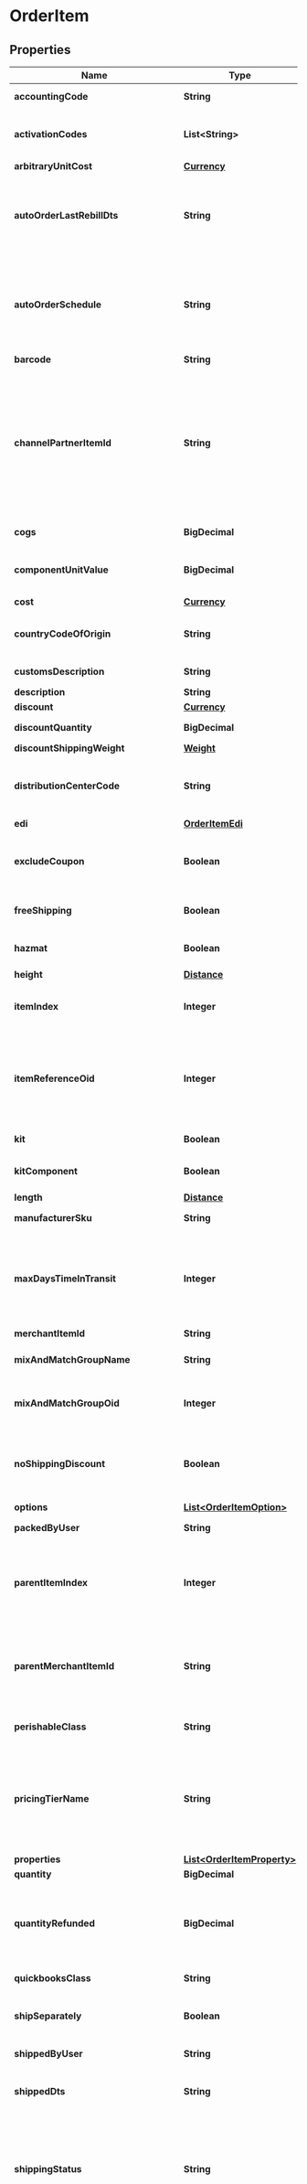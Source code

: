 

# OrderItem


## Properties

| Name | Type | Description | Notes |
|------------ | ------------- | ------------- | -------------|
|**accountingCode** | **String** | QuickBooks code |  [optional] |
|**activationCodes** | **List&lt;String&gt;** | Activation codes assigned to this item |  [optional] |
|**arbitraryUnitCost** | [**Currency**](Currency.md) |  |  [optional] |
|**autoOrderLastRebillDts** | **String** | Date/time of the last rebill, used only during order insert to help project future rebills |  [optional] |
|**autoOrderSchedule** | **String** | Auto order schedule, used only during inserts supplying the recurring schedule |  [optional] |
|**barcode** | **String** | Barcode |  [optional] |
|**channelPartnerItemId** | **String** | Channel partner item id if this order came through a channel partner and the channel partner item id was mapped to an internal item id |  [optional] |
|**cogs** | **BigDecimal** | Cost of goods sold |  [optional] |
|**componentUnitValue** | **BigDecimal** | Value of the kit component item |  [optional] |
|**cost** | [**Currency**](Currency.md) |  |  [optional] |
|**countryCodeOfOrigin** | **String** | Country of origin (ISO-3166 two letter code) |  [optional] |
|**customsDescription** | **String** | Customs description |  [optional] |
|**description** | **String** | Description |  [optional] |
|**discount** | [**Currency**](Currency.md) |  |  [optional] |
|**discountQuantity** | **BigDecimal** | Discount quantity |  [optional] |
|**discountShippingWeight** | [**Weight**](Weight.md) |  |  [optional] |
|**distributionCenterCode** | **String** | Distribution center code responsible for shipping this item |  [optional] |
|**edi** | [**OrderItemEdi**](OrderItemEdi.md) |  |  [optional] |
|**excludeCoupon** | **Boolean** | True if this item is excluded from coupons |  [optional] |
|**freeShipping** | **Boolean** | True if the item receives free shipping |  [optional] |
|**hazmat** | **Boolean** | Hazardous materials indicator |  [optional] |
|**height** | [**Distance**](Distance.md) |  |  [optional] |
|**itemIndex** | **Integer** | Index of the item on the order (one based index) |  [optional] |
|**itemReferenceOid** | **Integer** | Item reference object identifier used to linked to auto order item record |  [optional] |
|**kit** | **Boolean** | True if this item is a kit |  [optional] |
|**kitComponent** | **Boolean** | True if this item is a kit component |  [optional] |
|**length** | [**Distance**](Distance.md) |  |  [optional] |
|**manufacturerSku** | **String** | Manufacturer SKU |  [optional] |
|**maxDaysTimeInTransit** | **Integer** | Maximum days that the item can be in transit before spoilage (perishable products) |  [optional] |
|**merchantItemId** | **String** | Item ID |  [optional] |
|**mixAndMatchGroupName** | **String** | Mix and match group name |  [optional] |
|**mixAndMatchGroupOid** | **Integer** | Mix and match group object identifier |  [optional] |
|**noShippingDiscount** | **Boolean** | True if this item is excluded from shipping discounts |  [optional] |
|**options** | [**List&lt;OrderItemOption&gt;**](OrderItemOption.md) | Options |  [optional] |
|**packedByUser** | **String** | Packed by user |  [optional] |
|**parentItemIndex** | **Integer** | If this item is a kit component, this is the item index of the parent item (kit) |  [optional] |
|**parentMerchantItemId** | **String** | If this item is a kit component, this is the item id of the parent item (kit) |  [optional] |
|**perishableClass** | **String** | Perishable class of the item |  [optional] |
|**pricingTierName** | **String** | Pricing tier that granted the particular price for this item if the customer profile had pricing tiers assigned |  [optional] |
|**properties** | [**List&lt;OrderItemProperty&gt;**](OrderItemProperty.md) | Properties |  [optional] |
|**quantity** | **BigDecimal** | Quantity |  [optional] |
|**quantityRefunded** | **BigDecimal** | Quantity refunded on this item (read only except refund operation) |  [optional] |
|**quickbooksClass** | **String** | QuickBooks class |  [optional] |
|**shipSeparately** | **Boolean** | True if this item ships in a separate box |  [optional] |
|**shippedByUser** | **String** | Shipped by user |  [optional] |
|**shippedDts** | **String** | Date/time that this item was marked shipped |  [optional] |
|**shippingStatus** | **String** | Shipping status for this item.  This is the replacement for the old order level shipping status. |  [optional] |
|**specialProductType** | **String** | Special product type (USPS Media Mail) |  [optional] |
|**tags** | [**List&lt;OrderItemTag&gt;**](OrderItemTag.md) | Tags |  [optional] |
|**taxFree** | **Boolean** | True if the item is tax free |  [optional] |
|**taxProductType** | [**TaxProductTypeEnum**](#TaxProductTypeEnum) | Type of product for tax purposes (self or UltraCart Managed taxes) |  [optional] |
|**taxableCost** | [**Currency**](Currency.md) |  |  [optional] |
|**totalCostWithDiscount** | [**Currency**](Currency.md) |  |  [optional] |
|**totalRefunded** | [**Currency**](Currency.md) |  |  [optional] |
|**transmittedToDistributionCenterDts** | **String** | Date/time that this item was transmitted to the distribution center |  [optional] |
|**unitCostWithDiscount** | [**Currency**](Currency.md) |  |  [optional] |
|**upsell** | **Boolean** | True if this item was added to the order as part of an upsell |  [optional] |
|**weight** | [**Weight**](Weight.md) |  |  [optional] |
|**width** | [**Distance**](Distance.md) |  |  [optional] |



## Enum: TaxProductTypeEnum

| Name | Value |
|---- | -----|
| EMPTY | &quot;&quot; |
| DIGITAL | &quot;digital&quot; |
| PHYSICAL | &quot;physical&quot; |
| SERVICE | &quot;service&quot; |



